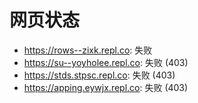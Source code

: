 # 网页状态
- https://rows--zixk.repl.co: 失败
- https://su--yoyholee.repl.co: 失败 (403)
- https://stds.stpsc.repl.co: 失败 (403)
- https://apping.eywjx.repl.co: 失败 (403)
